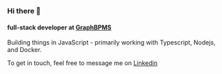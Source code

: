 ### Hi there 👋

#### full-stack developer at [GraphBPMS](https://bitex.ir](https://graphbpms.com/en))
Building things in JavaScript - primarily working with Typescript, Nodejs, and Docker.

To get in touch, feel free to message me on [Linkedin](https://www.linkedin.com/in/shahryari-link/)


